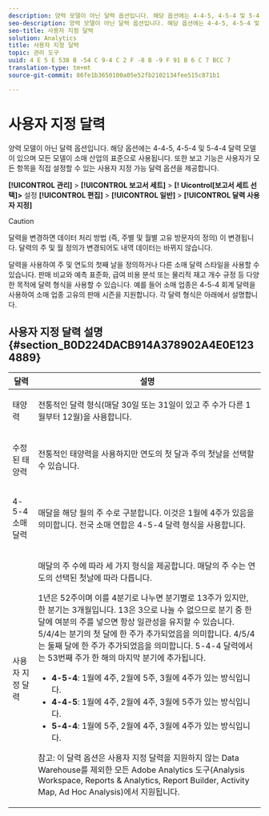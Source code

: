 ```yaml
---
description: 양력 모델이 아닌 달력 옵션입니다. 해당 옵션에는 4-4-5, 4-5-4 및 5-4-4 달력 모델이 있으며 모든 모델이 소매 산업의 표준으로 사용됩니다. 또한 보고 기능은 사용자가 모든 항목을 직접 설정할 수 있는 사용자 지정 가능 달력 옵션을 제공합니다.
seo-description: 양력 모델이 아닌 달력 옵션입니다. 해당 옵션에는 4-4-5, 4-5-4 및 5-4-4 달력 모델이 있으며 모든 모델이 소매 산업의 표준으로 사용됩니다. 또한 보고 기능은 사용자가 모든 항목을 직접 설정할 수 있는 사용자 지정 가능 달력 옵션을 제공합니다.
seo-title: 사용자 지정 달력
solution: Analytics
title: 사용자 지정 달력
topic: 관리 도구
uuid: 4 E 5 E 538 B -54 C 9-4 C 2 F -8 B -9 F 91 B 6 C 7 BCC 7
translation-type: tm+mt
source-git-commit: 86fe1b3650100a05e52fb2102134fee515c871b1

---
```



# 사용자 지정 달력

양력 모델이 아닌 달력 옵션입니다. 해당 옵션에는 4-4-5, 4-5-4 및 5-4-4 달력 모델이 있으며 모든 모델이 소매 산업의 표준으로 사용됩니다. 또한 보고 기능은 사용자가 모든 항목을 직접 설정할 수 있는 사용자 지정 가능 달력 옵션을 제공합니다.

**[!UICONTROL 관리]** &gt; **[!UICONTROL 보고서 세트]** &gt; **[! Uicontrol[보고서 세트 선택]&gt;** 설정 **[!UICONTROL 편집]** &gt; **[!UICONTROL 일반]** &gt; **[!UICONTROL 달력 사용자 지정]**

>[!CAUTION]
>
>달력을 변경하면 데이터 처리 방법 (즉, 주별 및 월별 고유 방문자의 정의) 이 변경됩니다. 달력의 주 및 월 정의가 변경되어도 내역 데이터는 바뀌지 않습니다.

달력을 사용하여 주 및 연도의 첫째 날을 정의하거나 다른 소매 달력 스타일을 사용할 수 있습니다. 판매 비교와 예측 표준화, 급여 비용 분석 또는 물리적 재고 개수 규정 등 다양한 목적에 달력 형식을 사용할 수 있습니다. 예를 들어 소매 업종은 4-5-4 회계 달력을 사용하여 소매 업종 고유의 판매 시즌을 지원합니다. 각 달력 형식은 아래에서 설명합니다.

## 사용자 지정 달력 설명 {#section_B0D224DACB914A378902A4E0E1234889}

<table id="table_E609632569EB499184E56618C2CEF742"> 
 <thead> 
  <tr> 
   <th colname="col1" class="entry"> 달력 </th> 
   <th colname="col2" class="entry"> 설명 </th> 
  </tr> 
 </thead>
 <tbody> 
  <tr> 
   <td colname="col1"> <p>태양력 </p> </td> 
   <td colname="col2"> <p> 전통적인 달력 형식(매달 30일 또는 31일이 있고 주 수가 다른 1월부터 12월)을 사용합니다. </p> </td> 
  </tr> 
  <tr> 
   <td colname="col1"> <p>수정된 태양력 </p> </td> 
   <td colname="col2"> <p> 전통적인 태양력을 사용하지만 연도의 첫 달과 주의 첫날을 선택할 수 있습니다. </p> </td> 
  </tr> 
  <tr> 
   <td colname="col1"> <p>4-5-4 소매 달력 </p> </td> 
   <td colname="col2"> <p> 매달을 해당 월의 주 수로 구분합니다. 이것은 1월에 4주가 있음을 의미합니다. 전국 소매 연합은 4-5-4 달력 형식을 사용합니다. </p> </td> 
  </tr> 
  <tr> 
   <td colname="col1"> <p>사용자 지정 달력 </p> </td> 
   <td colname="col2"> <p> 매달의 주 수에 따라 세 가지 형식을 제공합니다. 매달의 주 수는 연도의 선택된 첫날에 따라 다릅니다. </p> <p>1년은 52주이며 이를 4분기로 나누면 분기별로 13주가 있지만, 한 분기는 3개월입니다. 13은 3으로 나눌 수 없으므로 분기 중 한 달에 여분의 주를 넣으면 항상 일관성을 유지할 수 있습니다. 5/4/4는 분기의 첫 달에 한 주가 추가되었음을 의미합니다. 4/5/4는 둘째 달에 한 주가 추가되었음을 의미합니다. 5-4-4 달력에서는 53번째 주가 한 해의 마지막 분기에 추가됩니다. </p> 
    <ul id="ul_1579FD106A47419486B03E248A5E6ED5"> 
     <li id="li_E9B9E8F03E324DBDA9139C2D0D599092"><b>4-5-4</b>: 1월에 4주, 2월에 5주, 3월에 4주가 있는 방식입니다. </li> 
     <li id="li_D0675DBDEC4641D2A8645B5CDFC565AB"><b>4-4-5</b>: 1월에 4주, 2월에 4주, 3월에 5주가 있는 방식입니다. </li> 
     <li id="li_6743BBB9AC9A4CFEAA0CBCE51052BC29"><b>5-4-4</b>: 1월에 5주, 2월에 4주, 3월에 4주가 있는 방식입니다. </li> 
    </ul> <p>참고: 이 달력 옵션은 사용자 지정 달력을 지원하지 않는 Data Warehouse를 제외한 모든 Adobe Analytics 도구(Analysis Workspace, Reports &amp; Analytics, Report Builder, Activity Map, Ad Hoc Analysis)에서 지원됩니다. </p> </td> 
  </tr> 
 </tbody> 
</table>

